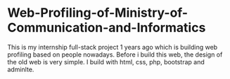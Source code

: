 # Web-Profiling-of-Ministry-of-Communication-and-Informatics
This is my internship full-stack project 1 years ago which is building web profiling based on people nowadays. Before i build this web, the design of the old web is very simple. I build with html, css, php, bootstrap and adminlte.
